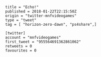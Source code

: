 ```
title = "Echo!"
published = 2018-01-22T22:15:50Z
origin = "twitter-mnfvideogames"
type = "tweet"
tag = [ "horizon-zero-dawn", "ps4share",]

[twitter]
account = "mnfvideogames"
first_tweet = "955564691362861062"
retweets = 0
favourites = 0
```

<p class='image'><img src='https://mnf.m17s.net/2018/01/22/DULZBJkW4AAafjF.jpg' alt=''></p>

